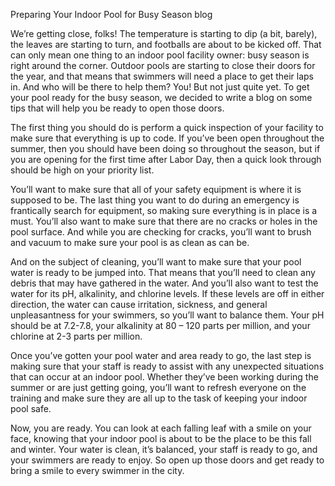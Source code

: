 Preparing Your Indoor Pool for Busy Season
blog

We’re getting close, folks! The temperature is starting to dip (a bit, barely), the leaves are starting to turn, and footballs are about to be kicked off. That can only mean one thing to an indoor pool facility owner: busy season is right around the corner. Outdoor pools are starting to close their doors for the year, and that means that swimmers will need a place to get their laps in. And who will be there to help them? You! But not just quite yet. To get your pool ready for the busy season, we decided to write a blog on some tips that will help you be ready to open those doors.

The first thing you should do is perform a quick inspection of your facility to make sure that everything is up to code. If you’ve been open throughout the summer, then you should have been doing so throughout the season, but if you are opening for the first time after Labor Day, then a quick look through should be high on your priority list.

You’ll want to make sure that all of your safety equipment is where it is supposed to be. The last thing you want to do during an emergency is frantically search for equipment, so making sure everything is in place is a must. You’ll also want to make sure that there are no cracks or holes in the pool surface. And while you are checking for cracks, you’ll want to brush and vacuum to make sure your pool is as clean as can be.

And on the subject of cleaning, you’ll want to make sure that your pool water is ready to be jumped into. That means that you’ll need to clean any debris that may have gathered in the water. And you’ll also want to test the water for its pH, alkalinity, and chlorine levels. If these levels are off in either direction, the water can cause irritation, sickness, and general unpleasantness for your swimmers, so you’ll want to balance them. Your pH should be at 7.2-7.8, your alkalinity at 80 – 120 parts per million, and your chlorine at 2-3 parts per million.

Once you’ve gotten your pool water and area ready to go, the last step is making sure that your staff is ready to assist with any unexpected situations that can occur at an indoor pool. Whether they’ve been working during the summer or are just getting going, you’ll want to refresh everyone on the training and make sure they are all up to the task of keeping your indoor pool safe.

Now, you are ready. You can look at each falling leaf with a smile on your face, knowing that your indoor pool is about to be the place to be this fall and winter. Your water is clean, it’s balanced, your staff is ready to go, and your swimmers are ready to enjoy. So open up those doors and get ready to bring a smile to every swimmer in the city.
